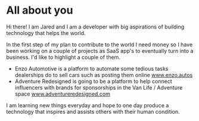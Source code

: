 # All about you #

Hi there! I am Jared and I am a developer with big aspirations of building technology that helps the world.

In the first step of my plan to contribute to the world I need money so I have been working on a couple of projects
as SaaS app's to eventually turn into a business. I'd like to highlight a couple of them.

- Enzo Automotive is a platform to automate some tedious tasks dealerships do to sell cars such as posting them online www.enzo.autos
- Adventure Redesigned is going to be a platform to help connect influencers with brands for sponsorships in the Van Life / Adventure space www.adventureredesigned.com

I am learning new things everyday and hope to one day produce a technology that inspires and assists others with their human condition.
